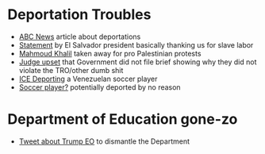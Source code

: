 # Deportation Troubles
- [ABC News](https://abcnews.go.com/Politics/man-deported-el-salvador-alien-enemies-act-soccer-logo-tattoo-attorney/story?id=119983892) article about deportations
- [Statement](https://x.com/nayibbukele/status/1901245427216978290) by El Salvador president basically thanking us for slave labor
- [Mahmoud Khalil](https://x.com/sardonicjoke/status/1900960398704025815) taken away for pro Palestinian protests
- [Judge upset](https://storage.courtlistener.com/recap/gov.uscourts.dcd.278436/gov.uscourts.dcd.278436.47.0_1.pdf) that Government did not file brief showing why they did not violate the TRO/other dumb shit
- [ICE Deporting](https://x.com/alexnowrasteh/status/1902702830298804603) a Venezuelan soccer player
- [Soccer player?](https://x.com/ReichlinMelnick/status/1902700514556424488) potentially deported by no reason
# Department of Education gone-zo
- [Tweet about Trump EO](https://x.com/kylegriffin1/status/1902823726506446942) to dismantle the Department

